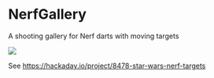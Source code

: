 # NerfGallery
A shooting gallery for Nerf darts with moving targets

<img src="https://cdn.hackaday.io/images/111301447807756892.jpg"/>

See https://hackaday.io/project/8478-star-wars-nerf-targets
